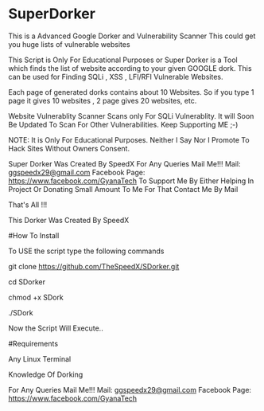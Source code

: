 # SuperDorker
This is a Advanced Google Dorker and Vulnerability Scanner
This could get you huge lists of vulnerable websites

This Script is Only For Educational Purposes or Super Dorker is a Tool which finds the list of website according to your given GOOGLE dork. This can be used for Finding SQLi , XSS , LFI/RFI Vulnerable Websites.

 Each page of generated dorks contains about 10 Websites. So if you type 1 page it gives 10 websites , 2 page gives 20 websites, etc.

 Website Vulnerablity Scanner Scans only For SQLi Vulnerablity. It will Soon Be Updated To Scan For Other Vulnerabilities. Keep Supporting ME ;-)

 NOTE: It is Only For Educational Purposes. Neither I Say Nor I Promote To Hack Sites Without Owners Consent.

 Super Dorker Was Created By SpeedX
 For Any Queries Mail Me!!!
           Mail: ggspeedx29@gmail.com
  Facebook Page: https://www.facebook.com/GyanaTech
                                                                                          To Support Me By Either Helping In Project Or Donating Small Amount To Me For That Contact Me By Mail

 That's All !!!

 This Dorker Was Created By SpeedX


#How To Install

To USE the script type the following commands

git clone https://github.com/TheSpeedX/SDorker.git

cd SDorker

chmod +x SDork

./SDork


Now the Script Will Execute..

#Requirements

Any Linux Terminal

Knowledge Of Dorking


 For Any Queries Mail Me!!!
           Mail: ggspeedx29@gmail.com
  Facebook Page: https://www.facebook.com/GyanaTech
